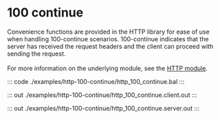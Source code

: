 # 100 continue

Convenience functions are provided in the HTTP library for ease of use when handling 100-continue scenarios. 
100-continue indicates that the server has received the request headers and the client can proceed with sending the request.<br/><br/>
For more information on the underlying module, 
see the [HTTP module](https://docs.central.ballerina.io/ballerina/http/latest/).

::: code ./examples/http-100-continue/http_100_continue.bal :::

::: out ./examples/http-100-continue/http_100_continue.client.out :::

::: out ./examples/http-100-continue/http_100_continue.server.out :::